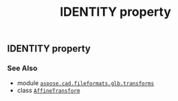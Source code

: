 ﻿---
title: IDENTITY property
second_title: Aspose.CAD for Python via .NET API References
description: 
type: docs
weight: 100
url: /python-net/aspose.cad.fileformats.glb.transforms/affinetransform/identity/
is_root: false
---

## IDENTITY property


### See Also
* module [`aspose.cad.fileformats.glb.transforms`](../../)
* class [`AffineTransform`](/cad/python-net/aspose.cad.fileformats.glb.transforms/affinetransform)
